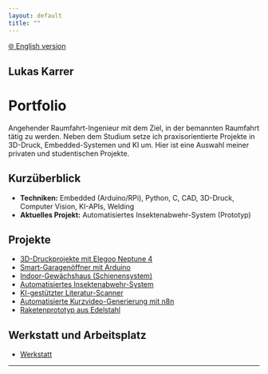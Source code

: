 ```yaml
---
layout: default
title: ""
---
```

[🌐 English version](https://translate.google.com/translate?hl=en&sl=auto&tl=en&u=https://lukaskarrer.github.io)

## Lukas Karrer

# Portfolio 


Angehender Raumfahrt-Ingenieur mit dem Ziel, in der bemannten Raumfahrt tätig zu werden. Neben dem Studium setze ich praxisorientierte Projekte in 3D-Druck, Embedded-Systemen und KI um. 
Hier ist eine Auswahl meiner privaten und studentischen Projekte.





## Kurzüberblick


- **Techniken:** Embedded (Arduino/RPi), Python, C, CAD, 3D-Druck, Computer Vision, KI-APIs, Welding
- **Aktuelles Projekt:** Automatisiertes Insektenabwehr-System (Prototyp)

## Projekte
- [3D-Druckprojekte mit Elegoo Neptune 4](/projects/3d-printing/)
- [Smart-Garagenöffner mit Arduino](/projects/garage-opener/)
- [Indoor-Gewächshaus (Schienensystem)](/projects/indoor-greenhouse/)
- [Automatisiertes Insektenabwehr-System](/projects/insect-defence/)
- [KI-gestützter Literatur-Scanner](/projects/literature-scanner/)
- [Automatisierte Kurzvideo-Generierung mit n8n](/projects/n8n-shortvideos/)
- [Raketenprototyp aus Edelstahl](/projects/starship-prototype/)


## Werkstatt und Arbeitsplatz
- [Werkstatt](/werkstatt/)

  
---









